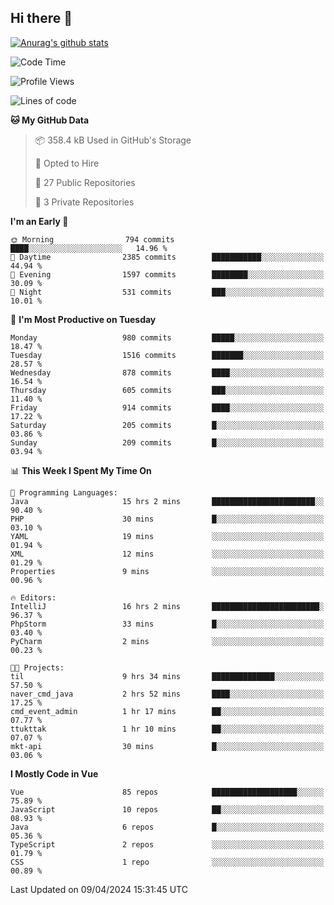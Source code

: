 ## Hi there 👋

[![Anurag's github stats](https://github-readme-stats.vercel.app/api?username=Songwonseok)](https://github.com/anuraghazra/github-readme-stats)



<!--START_SECTION:waka-->
![Code Time](http://img.shields.io/badge/Code%20Time-2%2C779%20hrs%2019%20mins-blue)

![Profile Views](http://img.shields.io/badge/Profile%20Views-0-blue)

![Lines of code](https://img.shields.io/badge/From%20Hello%20World%20I%27ve%20Written-34.8%20million%20lines%20of%20code-blue)

**🐱 My GitHub Data** 

> 📦 358.4 kB Used in GitHub's Storage 
 > 
> 💼 Opted to Hire
 > 
> 📜 27 Public Repositories 
 > 
> 🔑 3 Private Repositories 
 > 
**I'm an Early 🐤** 

```text
🌞 Morning                794 commits         ████░░░░░░░░░░░░░░░░░░░░░   14.96 % 
🌆 Daytime                2385 commits        ███████████░░░░░░░░░░░░░░   44.94 % 
🌃 Evening                1597 commits        ████████░░░░░░░░░░░░░░░░░   30.09 % 
🌙 Night                  531 commits         ███░░░░░░░░░░░░░░░░░░░░░░   10.01 % 
```
📅 **I'm Most Productive on Tuesday** 

```text
Monday                   980 commits         █████░░░░░░░░░░░░░░░░░░░░   18.47 % 
Tuesday                  1516 commits        ███████░░░░░░░░░░░░░░░░░░   28.57 % 
Wednesday                878 commits         ████░░░░░░░░░░░░░░░░░░░░░   16.54 % 
Thursday                 605 commits         ███░░░░░░░░░░░░░░░░░░░░░░   11.40 % 
Friday                   914 commits         ████░░░░░░░░░░░░░░░░░░░░░   17.22 % 
Saturday                 205 commits         █░░░░░░░░░░░░░░░░░░░░░░░░   03.86 % 
Sunday                   209 commits         █░░░░░░░░░░░░░░░░░░░░░░░░   03.94 % 
```


📊 **This Week I Spent My Time On** 

```text
💬 Programming Languages: 
Java                     15 hrs 2 mins       ███████████████████████░░   90.40 % 
PHP                      30 mins             █░░░░░░░░░░░░░░░░░░░░░░░░   03.10 % 
YAML                     19 mins             ░░░░░░░░░░░░░░░░░░░░░░░░░   01.94 % 
XML                      12 mins             ░░░░░░░░░░░░░░░░░░░░░░░░░   01.29 % 
Properties               9 mins              ░░░░░░░░░░░░░░░░░░░░░░░░░   00.96 % 

🔥 Editors: 
IntelliJ                 16 hrs 2 mins       ████████████████████████░   96.37 % 
PhpStorm                 33 mins             █░░░░░░░░░░░░░░░░░░░░░░░░   03.40 % 
PyCharm                  2 mins              ░░░░░░░░░░░░░░░░░░░░░░░░░   00.23 % 

🐱‍💻 Projects: 
til                      9 hrs 34 mins       ██████████████░░░░░░░░░░░   57.50 % 
naver_cmd_java           2 hrs 52 mins       ████░░░░░░░░░░░░░░░░░░░░░   17.25 % 
cmd_event_admin          1 hr 17 mins        ██░░░░░░░░░░░░░░░░░░░░░░░   07.77 % 
ttukttak                 1 hr 10 mins        ██░░░░░░░░░░░░░░░░░░░░░░░   07.07 % 
mkt-api                  30 mins             █░░░░░░░░░░░░░░░░░░░░░░░░   03.06 % 
```

**I Mostly Code in Vue** 

```text
Vue                      85 repos            ███████████████████░░░░░░   75.89 % 
JavaScript               10 repos            ██░░░░░░░░░░░░░░░░░░░░░░░   08.93 % 
Java                     6 repos             █░░░░░░░░░░░░░░░░░░░░░░░░   05.36 % 
TypeScript               2 repos             ░░░░░░░░░░░░░░░░░░░░░░░░░   01.79 % 
CSS                      1 repo              ░░░░░░░░░░░░░░░░░░░░░░░░░   00.89 % 
```




 Last Updated on 09/04/2024 15:31:45 UTC
<!--END_SECTION:waka-->
